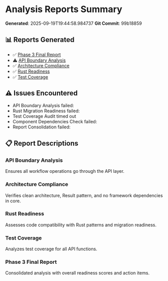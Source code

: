 # Analysis Reports Summary

**Generated**: 2025-09-19T19:44:58.984737
**Git Commit**: 99b18859

## 📊 Reports Generated

- ✅ [Phase 3 Final Report](./PHASE-3-FINAL-REPORT.md)
- ⚠️ [API Boundary Analysis](./api-boundary-analysis.md)
- ✅ [Architecture Compliance](./architecture-compliance.md)
- ✅ [Rust Readiness](./rust-readiness.md)
- ✅ [Test Coverage](./test-coverage-audit.md)

## ⚠️ Issues Encountered

- API Boundary Analysis failed: 
- Rust Migration Readiness failed: 
- Test Coverage Audit timed out
- Component Dependencies Check failed: 
- Report Consolidation failed: 

## 📋 Report Descriptions

### API Boundary Analysis
Ensures all workflow operations go through the API layer.

### Architecture Compliance
Verifies clean architecture, Result<T> pattern, and no framework dependencies in core.

### Rust Readiness
Assesses code compatibility with Rust patterns and migration readiness.

### Test Coverage
Analyzes test coverage for all API functions.

### Phase 3 Final Report
Consolidated analysis with overall readiness scores and action items.

